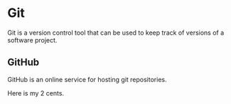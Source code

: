 # Git

Git is a version control tool that can be used to keep track of versions of a software project.

## GitHub

GitHub is an online service for hosting git repositories.

Here is my 2 cents.
